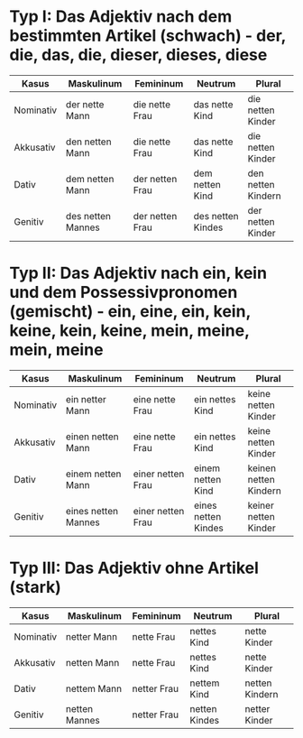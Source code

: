 # Typ I: Das Adjektiv nach dem bestimmten Artikel (schwach) - der, die, das, die, dieser, dieses, diese

| Kasus     | Maskulinum        | Femininum       | Neutrum           | Plural             |
|-----------|-------------------|-----------------|-------------------|--------------------|
| Nominativ | der nette Mann    | die nette Frau  | das nette Kind    | die netten Kinder  |
| Akkusativ | den netten Mann   | die nette Frau  | das nette Kind    | die netten Kinder  |
| Dativ     | dem netten Mann   | der netten Frau | dem netten Kind   | den netten Kindern |
| Genitiv   | des netten Mannes | der netten Frau | des netten Kindes | der netten Kinder  |

# Typ II: Das Adjektiv nach ein, kein und dem Possessivpronomen (gemischt) - ein, eine, ein, kein, keine, kein, keine, mein, meine, mein, meine

| Kasus     | Maskulinum          | Femininum         | Neutrum             | Plural                |
|-----------|---------------------|-------------------|---------------------|-----------------------|
| Nominativ | ein netter Mann     | eine nette Frau   | ein nettes Kind     | keine netten Kinder   |
| Akkusativ | einen netten Mann   | eine nette Frau   | ein nettes Kind     | keine netten Kinder   |
| Dativ     | einem netten Mann   | einer netten Frau | einem netten Kind   | keinen netten Kindern |
| Genitiv   | eines netten Mannes | einer netten Frau | eines netten Kindes | keiner netten Kinder  |

# Typ III: Das Adjektiv ohne Artikel (stark)

| Kasus     | Maskulinum    | Femininum   | Neutrum       | Plural         |
|-----------|---------------|-------------|---------------|----------------|
| Nominativ | netter Mann   | nette Frau  | nettes Kind   | nette Kinder   |
| Akkusativ | netten Mann   | nette Frau  | nettes Kind   | nette Kinder   |
| Dativ     | nettem Mann   | netter Frau | nettem Kind   | netten Kindern |
| Genitiv   | netten Mannes | netter Frau | netten Kindes | netter Kinder  |








